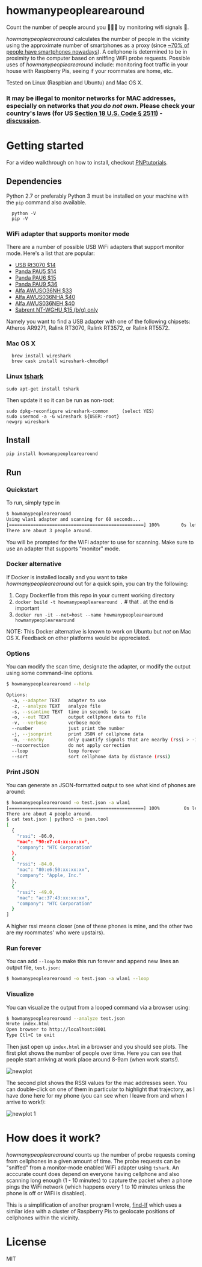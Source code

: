 
# howmanypeoplearearound 

Count the number of people around you :family_man_man_boy: by monitoring wifi signals :satellite:.

*howmanypeoplearearound* calculates the number of people in the vicinity
using the approximate number of smartphones as a proxy (since [~70% of people have smartphones nowadays](https://twitter.com/conradhackett/status/701798230619590656)). 
A cellphone is determined to be in proximity to the computer based on sniffing WiFi probe 
requests. Possible uses of *howmanypeoplearearound* include: monitoring foot traffic in your house
with Raspberry Pis, seeing if your roommates are home, etc.

Tested on Linux (Raspbian and Ubuntu) and Mac OS X.

### **It may be illegal** to monitor networks for MAC addresses, especially on networks that *you do not own*. Please check your country's laws (for US [Section 18 U.S. Code § 2511](https://www.law.cornell.edu/uscode/text/18/2511)) - [discussion](https://github.com/schollz/howmanypeoplearearound/issues/4).

Getting started
===============

For a video walkthrough on how to install, checkout [PNPtutorials](https://youtu.be/dLzouUfJyMM?t=3m2s).

## Dependencies

Python 2.7 or preferably Python 3 must be installed on your machine with the `pip` command also available.
```
  python -V
  pip -V
```

### WiFi adapter that supports monitor mode

There are a number of possible USB WiFi adapters that support monitor mode. Here's a list that are popular:

- [USB Rt3070 $14](http://amzn.to/2yzHbxz)
- [Panda PAU5 $14](http://amzn.to/2kzgiDE)
- [Panda PAU6 $15](http://amzn.to/2xsEHRa)
- [Panda PAU9 $36](http://amzn.to/2z8VWnM)
- [Alfa AWUSO36NH $33](http://amzn.to/2xry4P8)
- [Alfa AWUS036NHA $40](http://amzn.to/2yzL8lJ)
- [Alfa AWUS036NEH $40](http://amzn.to/2xsUfVi)
- [Sabrent NT-WGHU $15 (b/g) only](http://amzn.to/2xsZLaf)

Namely you want to find a USB adapter with one of the following chipsets: Atheros AR9271, Ralink RT3070, Ralink RT3572, or Ralink RT5572.

### Mac OS X
```
  brew install wireshark
  brew cask install wireshark-chmodbpf
```

### Linux [tshark](https://www.wireshark.org/docs/man-pages/tshark.html) 
```
sudo apt-get install tshark
```

Then update it so it can be run as non-root:
```
sudo dpkg-reconfigure wireshark-common     (select YES)
sudo usermod -a -G wireshark ${USER:-root}
newgrp wireshark
```

## Install
```
pip install howmanypeoplearearound
```


## Run

### Quickstart

To run, simply type in
```bash
$ howmanypeoplearearound
Using wlan1 adapter and scanning for 60 seconds...
[==================================================] 100%        0s left
There are about 3 people around.
```

You will be prompted for the WiFi adapter to use for scanning. Make sure to use
an adapter that supports "monitor" mode.

### Docker alternative

If Docker is installed locally and you want to take *howmanypeoplearearound* out for a quick spin, you can try the following:
1. Copy Dockerfile from this repo in your current working directory
2. `docker build -t howmanypeoplearearound .`  # that . at the end is important
3. `docker run -it --net=host --name howmanypeoplearearound howmanypeoplearearound`

NOTE: This Docker alternative is known to work on Ubuntu but *not* on Mac OS X.  Feedback on other platforms would be appreciated.


### Options

You can modify the scan time, designate the adapter, or modify the output using some command-line options.
```bash
$ howmanypeoplearearound --help

Options:
  -a, --adapter TEXT   adapter to use
  -z, --analyze TEXT   analyze file
  -s, --scantime TEXT  time in seconds to scan
  -o, --out TEXT       output cellphone data to file
  -v, --verbose        verbose mode
  --number             just print the number
  -j, --jsonprint      print JSON of cellphone data
  -n, --nearby         only quantify signals that are nearby (rssi > -70)
  --nocorrection       do not apply correction
  --loop               loop forever
  --sort               sort cellphone data by distance (rssi)
```

### Print JSON

You can generate an JSON-formatted output to see what kind of phones are around:
```bash
$ howmanypeoplearearound -o test.json -a wlan1
[==================================================] 100%         0s left
There are about 4 people around.
$ cat test.json | python3 -m json.tool
[
  {
    "rssi": -86.0,
    "mac": "90:e7:c4:xx:xx:xx",
    "company": "HTC Corporation"
  },
  {
    "rssi": -84.0,
    "mac": "80:e6:50:xx:xx:xx",
    "company": "Apple, Inc."
  },
  {
    "rssi": -49.0,
    "mac": "ac:37:43:xx:xx:xx",
    "company": "HTC Corporation"
  }
]
```

A higher rssi means closer (one of these phones is mine, and the other two are my roommates' who were upstairs). 

### Run forever

You can add `--loop` to make this run forever and append new lines an output file, `test.json`:
```bash
$ howmanypeoplearearound -o test.json -a wlan1 --loop
```

### Visualize 

You can visualize the output from a looped command via a browser using:
```bash
$ howmanypeoplearearound --analyze test.json 
Wrote index.html
Open browser to http://localhost:8001
Type Ctl+C to exit
```

Then just open up `index.html` in a browser and you should see plots. The first plot shows the number of people over time. Here you can see that people start arriving at work place around 8-9am (when work starts!).

![newplot](https://cloud.githubusercontent.com/assets/6550035/26174159/b478b764-3b0b-11e7-9600-2aa215b789d0.png)

The second plot shows the RSSI values for the mac addresses seen. You can double-click on one of them in particular to highlight that trajectory, as I have done here for my phone (you can see when I leave from and when I arrive to work!):

![newplot 1](https://cloud.githubusercontent.com/assets/6550035/26174160/b4911ae8-3b0b-11e7-93b2-92c3efaa01aa.png)


How does it work?
==================

*howmanypeoplearearound* counts up the number of probe requests coming from cellphones in a given amount of time.
The probe requests can be "sniffed" from a monitor-mode enabled WiFi adapter using `tshark`. An acccurate count does 
depend on everyone having cellphone and also scanning long enough (1 - 10 minutes) to capture the packet when 
a phone pings the WiFi network (which happens every 1 to 10 minutes unless the phone is off or WiFi is disabled).

This is a simplification of another program I wrote, [find-lf](https://github.com/schollz/find-lf) which uses a similar idea with a cluster of Raspberry Pis to geolocate positions of cellphones within the vicinity.

License
=======

MIT
